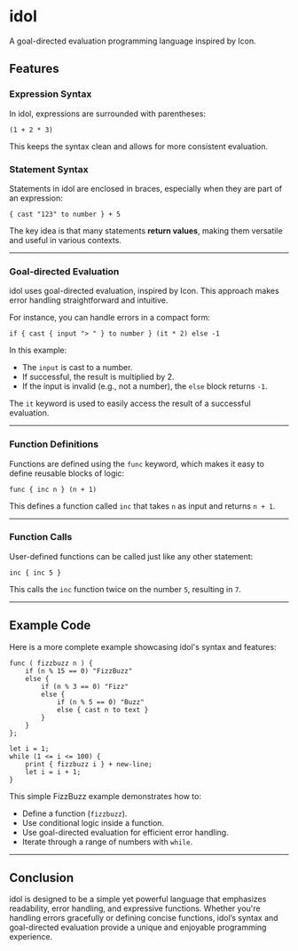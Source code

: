 # idol

A goal-directed evaluation programming language inspired by Icon.

## Features

### Expression Syntax

In idol, expressions are surrounded with parentheses:
```idol
(1 + 2 * 3)
```
This keeps the syntax clean and allows for more consistent evaluation.

### Statement Syntax

Statements in idol are enclosed in braces, especially when they are part of an expression:
```idol
{ cast "123" to number } + 5
```
The key idea is that many statements **return values**, making them versatile and useful in various contexts.

---

### Goal-directed Evaluation

idol uses goal-directed evaluation, inspired by Icon. This approach makes error handling straightforward and intuitive.

For instance, you can handle errors in a compact form:
```idol
if { cast { input "> " } to number } (it * 2) else -1
```
In this example:
- The `input` is cast to a number.
- If successful, the result is multiplied by 2.
- If the input is invalid (e.g., not a number), the `else` block returns `-1`.

The `it` keyword is used to easily access the result of a successful evaluation.

---

### Function Definitions

Functions are defined using the `func` keyword, which makes it easy to define reusable blocks of logic:
```idol
func { inc n } (n + 1)
```
This defines a function called `inc` that takes `n` as input and returns `n + 1`.

---

### Function Calls

User-defined functions can be called just like any other statement:
```idol
inc { inc 5 }
```
This calls the `inc` function twice on the number `5`, resulting in `7`.

---

## Example Code

Here is a more complete example showcasing idol's syntax and features:

```idol
func ( fizzbuzz n ) {
    if (n % 15 == 0) "FizzBuzz"
    else {
        if (n % 3 == 0) "Fizz"
        else {
            if (n % 5 == 0) "Buzz"
            else { cast n to text }
        }
    }
};

let i = 1;
while (1 <= i <= 100) {
    print { fizzbuzz i } + new-line;
    let i = i + 1;
}
```

This simple FizzBuzz example demonstrates how to:
- Define a function (`fizzbuzz`).
- Use conditional logic inside a function.
- Use goal-directed evaluation for efficient error handling.
- Iterate through a range of numbers with `while`.

---

## Conclusion

idol is designed to be a simple yet powerful language that emphasizes readability, error handling, and expressive functions. Whether you're handling errors gracefully or defining concise functions, idol’s syntax and goal-directed evaluation provide a unique and enjoyable programming experience.

